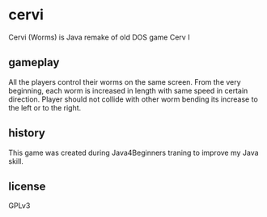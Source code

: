 # cervi
Cervi (Worms) is Java remake of old DOS game Cerv I

## gameplay
All the players control their worms on the same screen. From the very beginning, each worm is increased in length with same speed in certain direction. Player should not collide with other worm bending its increase to the left or to the right.

## history
This game was created during Java4Beginners traning to improve my Java skill.

## license
GPLv3
